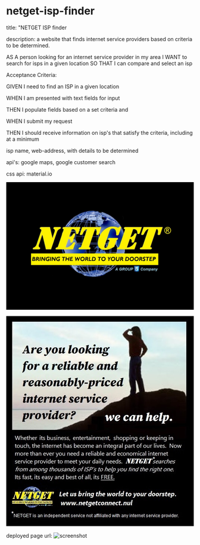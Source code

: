 # netget-isp-finder

title: "NETGET ISP finder

description: a website that finds internet service providers based on criteria to be determined. 

AS A person looking for an internet service provider in my area
I WANT to search for isps in a given location
SO THAT I can compare and select an isp

Acceptance Criteria:

GIVEN I need to find an ISP in a given location

WHEN I am presented with text fields for input

THEN I populate fields based on a set criteria and

WHEN I submit my request

THEN I should receive information on isp's that satisfy the criteria, including at a minimum

isp name, web-address, with details to be determined

api's: google maps, google customer search 

css api: material.io

![screenshot](https://github.com/Mannyalfa/netget-isp-finder/blob/main/assets/images/netget.jpg)

![screenshot](https://github.com/Mannyalfa/netget-isp-finder/blob/main/assets/images/netgetad.jpg)

deployed page url: ![screenshot](https://github.com/Mannyalfa/netget-isp-finder/settings/pages) 